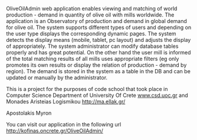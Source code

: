 OliveOilAdmin web application enables viewing and matching of world production - demand in quantity of olive oil with mills worldwide. The application is an Observatory of production and demand in global demand for olive oil. The system supports different types of users and depending on the user type displays the corresponding dynamic pages. The system detects the display means (mobile, tablet, pc layout) and adjusts the display of appropriately. The system administrator can modify database tables properly and has great potential. On the other hand the user mill is informed of the total matching results of all mills uses appropriate filters (eg only promotes its own results or display the relation of production - demand by region). The demand is stored in the system as a table in the DB and can be updated or manually by the administrator.

This is a project for the purposes of code school that took place in Computer Science Department of University Of Crete
www.csd.uoc.gr and Monades Aristeias Logismikou http://ma.ellak.gr/

Apostolakis Myron

You can visit our application in the following url http://kofinas.oncrete.gr/OliveOilAdmin/
